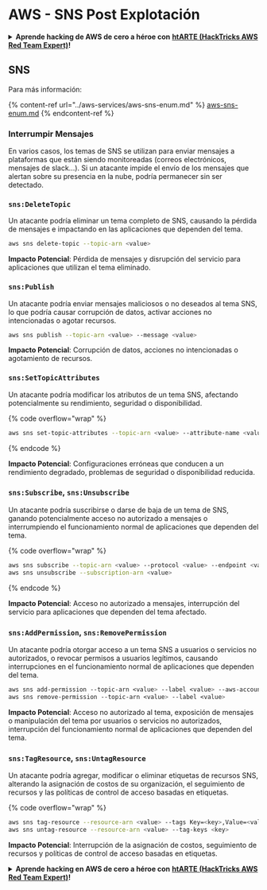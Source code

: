 # AWS - SNS Post Explotación

<details>

<summary><strong>Aprende hacking de AWS de cero a héroe con</strong> <a href="https://training.hacktricks.xyz/courses/arte"><strong>htARTE (HackTricks AWS Red Team Expert)</strong></a><strong>!</strong></summary>

Otras formas de apoyar a HackTricks:

* Si quieres ver a tu **empresa anunciada en HackTricks** o **descargar HackTricks en PDF**, consulta los [**PLANES DE SUSCRIPCIÓN**](https://github.com/sponsors/carlospolop)!
* Consigue el [**merchandising oficial de PEASS & HackTricks**](https://peass.creator-spring.com)
* Descubre [**La Familia PEASS**](https://opensea.io/collection/the-peass-family), nuestra colección de [**NFTs**](https://opensea.io/collection/the-peass-family) exclusivos
* **Únete al** 💬 [**grupo de Discord**](https://discord.gg/hRep4RUj7f) o al [**grupo de telegram**](https://t.me/peass) o **sigue** a **Twitter** 🐦 [**@carlospolopm**](https://twitter.com/carlospolopm)**.**
* **Comparte tus trucos de hacking enviando PRs a los repositorios de github de** [**HackTricks**](https://github.com/carlospolop/hacktricks) y [**HackTricks Cloud**](https://github.com/carlospolop/hacktricks-cloud).

</details>

## SNS

Para más información:

{% content-ref url="../aws-services/aws-sns-enum.md" %}
[aws-sns-enum.md](../aws-services/aws-sns-enum.md)
{% endcontent-ref %}

### Interrumpir Mensajes

En varios casos, los temas de SNS se utilizan para enviar mensajes a plataformas que están siendo monitoreadas (correos electrónicos, mensajes de slack...). Si un atacante impide el envío de los mensajes que alertan sobre su presencia en la nube, podría permanecer sin ser detectado.

### `sns:DeleteTopic`

Un atacante podría eliminar un tema completo de SNS, causando la pérdida de mensajes e impactando en las aplicaciones que dependen del tema.
```bash
aws sns delete-topic --topic-arn <value>
```
**Impacto Potencial**: Pérdida de mensajes y disrupción del servicio para aplicaciones que utilizan el tema eliminado.

### `sns:Publish`

Un atacante podría enviar mensajes maliciosos o no deseados al tema SNS, lo que podría causar corrupción de datos, activar acciones no intencionadas o agotar recursos.
```bash
aws sns publish --topic-arn <value> --message <value>
```
**Impacto Potencial**: Corrupción de datos, acciones no intencionadas o agotamiento de recursos.

### `sns:SetTopicAttributes`

Un atacante podría modificar los atributos de un tema SNS, afectando potencialmente su rendimiento, seguridad o disponibilidad.

{% code overflow="wrap" %}
```bash
aws sns set-topic-attributes --topic-arn <value> --attribute-name <value> --attribute-value <value>
```
{% endcode %}

**Impacto Potencial**: Configuraciones erróneas que conducen a un rendimiento degradado, problemas de seguridad o disponibilidad reducida.

### `sns:Subscribe`, `sns:Unsubscribe`

Un atacante podría suscribirse o darse de baja de un tema de SNS, ganando potencialmente acceso no autorizado a mensajes o interrumpiendo el funcionamiento normal de aplicaciones que dependen del tema.

{% code overflow="wrap" %}
```bash
aws sns subscribe --topic-arn <value> --protocol <value> --endpoint <value>
aws sns unsubscribe --subscription-arn <value>
```
{% endcode %}

**Impacto Potencial**: Acceso no autorizado a mensajes, interrupción del servicio para aplicaciones que dependen del tema afectado.

### `sns:AddPermission`, `sns:RemovePermission`

Un atacante podría otorgar acceso a un tema SNS a usuarios o servicios no autorizados, o revocar permisos a usuarios legítimos, causando interrupciones en el funcionamiento normal de aplicaciones que dependen del tema.
```css
aws sns add-permission --topic-arn <value> --label <value> --aws-account-id <value> --action-name <value>
aws sns remove-permission --topic-arn <value> --label <value>
```
**Impacto Potencial**: Acceso no autorizado al tema, exposición de mensajes o manipulación del tema por usuarios o servicios no autorizados, interrupción del funcionamiento normal de aplicaciones que dependen del tema.

### `sns:TagResource`, `sns:UntagResource`

Un atacante podría agregar, modificar o eliminar etiquetas de recursos SNS, alterando la asignación de costos de su organización, el seguimiento de recursos y las políticas de control de acceso basadas en etiquetas.

{% code overflow="wrap" %}
```bash
aws sns tag-resource --resource-arn <value> --tags Key=<key>,Value=<value>
aws sns untag-resource --resource-arn <value> --tag-keys <key>
```
**Impacto Potencial**: Interrupción de la asignación de costos, seguimiento de recursos y políticas de control de acceso basadas en etiquetas.

<details>

<summary><strong>Aprende hacking en AWS de cero a héroe con</strong> <a href="https://training.hacktricks.xyz/courses/arte"><strong>htARTE (HackTricks AWS Red Team Expert)</strong></a><strong>!</strong></summary>

Otras formas de apoyar a HackTricks:

* Si quieres ver a tu **empresa anunciada en HackTricks** o **descargar HackTricks en PDF**, consulta los [**PLANES DE SUSCRIPCIÓN**](https://github.com/sponsors/carlospolop)!
* Consigue el [**merchandising oficial de PEASS & HackTricks**](https://peass.creator-spring.com)
* Descubre [**La Familia PEASS**](https://opensea.io/collection/the-peass-family), nuestra colección de [**NFTs**](https://opensea.io/collection/the-peass-family) exclusivos
* **Únete al** 💬 [**grupo de Discord**](https://discord.gg/hRep4RUj7f) o al [**grupo de telegram**](https://t.me/peass) o **sígueme** en **Twitter** 🐦 [**@carlospolopm**](https://twitter.com/carlospolopm)**.**
* **Comparte tus trucos de hacking enviando PRs a los repositorios de github de** [**HackTricks**](https://github.com/carlospolop/hacktricks) y [**HackTricks Cloud**](https://github.com/carlospolop/hacktricks-cloud).

</details>
